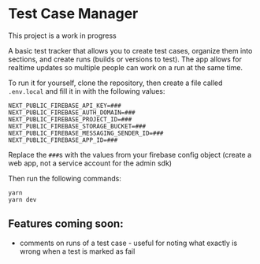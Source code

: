 # Test Case Manager

This project is a work in progress

A basic test tracker that allows you to create test cases, organize them into sections, and create runs (builds or versions to test). The app allows for realtime updates so multiple people can work on a run at the same time.

To run it for yourself, clone the repository, then create a file called `.env.local` and fill it in with the following values:
```
NEXT_PUBLIC_FIREBASE_API_KEY=###
NEXT_PUBLIC_FIREBASE_AUTH_DOMAIN=###
NEXT_PUBLIC_FIREBASE_PROJECT_ID=###
NEXT_PUBLIC_FIREBASE_STORAGE_BUCKET=###
NEXT_PUBLIC_FIREBASE_MESSAGING_SENDER_ID=###
NEXT_PUBLIC_FIREBASE_APP_ID=###
```

Replace the `###`s with the values from your firebase config object (create a web app, not a service account for the admin sdk)

Then run the following commands:
```
yarn 
yarn dev
```

## Features coming soon:
- comments on runs of a test case - useful for noting what exactly is wrong when a test is marked as fail
